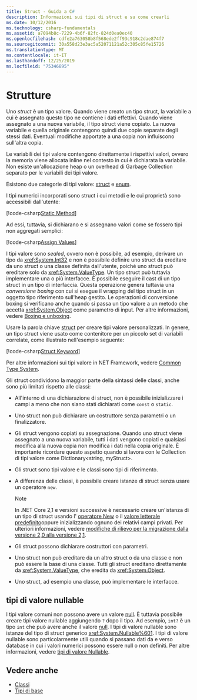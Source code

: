 ```yaml
---
title: Struct - Guida a C#
description: Informazioni sui tipi di struct e su come crearli
ms.date: 10/12/2016
ms.technology: csharp-fundamentals
ms.assetid: a7094b8c-7229-4b6f-82fc-824d0ea0ec40
ms.openlocfilehash: cdfe2a763058b8f568ede2ff93c918c2dae874f7
ms.sourcegitcommit: 30a558d23e3ac5a52071121a52c305c85fe15726
ms.translationtype: MT
ms.contentlocale: it-IT
ms.lasthandoff: 12/25/2019
ms.locfileid: "75346895"
---
```

# <a name="structs"></a>Strutture

Uno *struct* è un tipo valore. Quando viene creato un tipo struct, la variabile a cui è assegnato questo tipo ne contiene i dati effettivi. Quando viene assegnato a una nuova variabile, il tipo struct viene copiato. La nuova variabile e quella originale contengono quindi due copie separate degli stessi dati. Eventuali modifiche apportate a una copia non influiscono sull'altra copia.

Le variabili dei tipi valore contengono direttamente i rispettivi valori, ovvero la memoria viene allocata inline nel contesto in cui è dichiarata la variabile. Non esiste un'allocazione heap o un overhead di Garbage Collection separato per le variabili dei tipi valore.

Esistono due categorie di tipi valore: [struct](language-reference/keywords/struct.md) e [enum](language-reference/builtin-types/enum.md).

I tipi numerici incorporati sono struct i cui metodi e le cui proprietà sono accessibili dall'utente:

[!code-csharp[Static Method](../../samples/snippets/csharp/concepts/structs/static-method.cs)]

Ad essi, tuttavia, si dichiarano e si assegnano valori come se fossero tipi non aggregati semplici:

[!code-csharp[Assign Values](../../samples/snippets/csharp/concepts/structs/assign-value.cs)]

I tipi valore sono *sealed*, ovvero non è possibile, ad esempio, derivare un tipo da <xref:System.Int32> e non è possibile definire uno struct da ereditare da uno struct o una classe definita dall'utente, poiché uno struct può ereditare solo da <xref:System.ValueType>. Un tipo struct può tuttavia implementare una o più interfacce. È possibile eseguire il cast di un tipo struct in un tipo di interfaccia. Questa operazione genera tuttavia una *conversione boxing* con cui si esegue il wrapping del tipo struct in un oggetto tipo riferimento sull'heap gestito. Le operazioni di conversione boxing si verificano anche quando si passa un tipo valore a un metodo che accetta <xref:System.Object> come parametro di input. Per altre informazioni, vedere [Boxing e unboxing](./programming-guide/types/boxing-and-unboxing.md ).

Usare la parola chiave [struct](./language-reference/keywords/struct.md) per creare tipi valore personalizzati. In genere, un tipo struct viene usato come contenitore per un piccolo set di variabili correlate, come illustrato nell'esempio seguente:

[!code-csharp[Struct Keyword](../../samples/snippets/csharp/concepts/structs/struct-keyword.cs)]

Per altre informazioni sui tipi valore in NET Framework, vedere [Common Type System](../standard/common-type-system.md).

Gli struct condividono la maggior parte della sintassi delle classi, anche sono più limitati rispetto alle classi:

- All'interno di una dichiarazione di struct, non è possibile inizializzare i campi a meno che non siano stati dichiarati come `const` o `static`.

- Uno struct non può dichiarare un costruttore senza parametri o un finalizzatore.

- Gli struct vengono copiati su assegnazione. Quando uno struct viene assegnato a una nuova variabile, tutti i dati vengono copiati e qualsiasi modifica alla nuova copia non modifica i dati nella copia originale. È importante ricordare questo aspetto quando si lavora con le Collection di tipi valore come Dictionary<string, myStruct>.

- Gli struct sono tipi valore e le classi sono tipi di riferimento.

- A differenza delle classi, è possibile creare istanze di struct senza usare un operatore `new`.

   > [!NOTE]
   > In .NET Core 2,1 e versioni successive è necessario creare un'istanza di un tipo di struct usando l' [operatore New](language-reference/operators/new-operator.md) o il [valore letterale predefinito](language-reference/operators/default.md#default-literal)oppure inizializzando ognuno dei relativi campi privati. Per ulteriori informazioni, vedere [modifiche di rilievo per la migrazione dalla versione 2,0 alla versione 2,1](../core/compatibility/2.0-2.1.md#corefx).

- Gli struct possono dichiarare costruttori con parametri.

- Uno struct non può ereditare da un altro struct o da una classe e non può essere la base di una classe. Tutti gli struct ereditano direttamente da <xref:System.ValueType>, che eredita da <xref:System.Object>.

- Uno struct, ad esempio una classe, può implementare le interfacce.

## <a name="nullable-value-types"></a>tipi di valore nullable

I tipi valore comuni non possono avere un valore [null](language-reference/keywords/null.md). È tuttavia possibile creare tipi valore nullable aggiungendo `?` dopo il tipo. Ad esempio, `int?` è un tipo `int` che può avere anche il valore [null](./language-reference/keywords/null.md). I tipi di valore nullable sono istanze del tipo di struct generico <xref:System.Nullable%601>. I tipi di valore nullable sono particolarmente utili quando si passano dati da e verso database in cui i valori numerici possono essere null o non definiti. Per altre informazioni, vedere [tipi di valore Nullable](language-reference/builtin-types/nullable-value-types.md).

## <a name="see-also"></a>Vedere anche

- [Classi](programming-guide/classes-and-structs/classes.md)
- [Tipi di base](basic-types.md)
